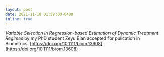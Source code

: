 ```yaml
---
layout: post
date: 2021-11-18 01:59:00-0400
inline: true
---
```


_Variable Selection in Regression-based Estimation of Dynamic Treatment Regimes_ by my PhD student Zeyu Bian accepted for pulication in Biometrics. [https://doi.org/10.1111/biom.13608](https://doi.org/10.1111/biom.13608)